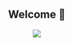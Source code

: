 <div align="center">
  
 ## **Welcome**  👋


<img align="center" src="https://github-readme-stats.vercel.app/api/<CARD_TYPE>/?username=<USERNAME>&theme=<THEME_NAME>" />



